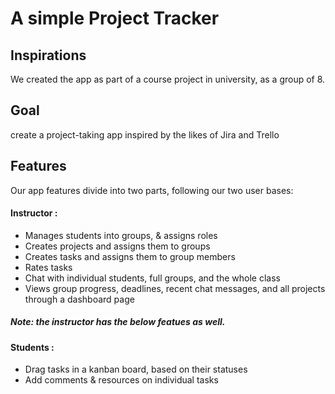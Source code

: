 # A simple Project Tracker

## Inspirations
We created the app as part of a course project in university, as a group of 8.

## Goal
create a project-taking app inspired by the likes of Jira and Trello

## Features
Our app features divide into two parts, following our two user bases:

#### Instructor :
- Manages students into groups, & assigns roles
- Creates projects and assigns them to groups
- Creates tasks and assigns them to group members
- Rates tasks
- Chat with individual students, full groups, and the whole class
- Views group progress, deadlines, recent chat messages, and all projects through a dashboard page
##### Note: the instructor has the below featues as well.

#### Students :
- Drag tasks in a kanban board, based on their statuses
- Add comments & resources on individual tasks
